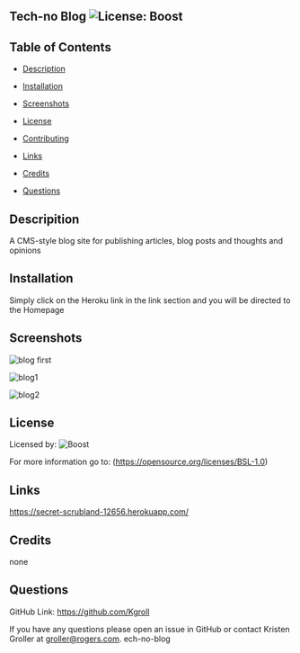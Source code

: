 
  ## Tech-no Blog     ![License: Boost](https://img.shields.io/badge/license-Boost-blue.svg) 
    

  ## Table of Contents

  * [Description](#description)

  * [Installation](#installation)

  * [Screenshots](#screenshots)

  * [License](#license)

  * [Contributing](#contributing)

  * [Links](#links)

  * [Credits](#credits)

  * [Questions](#questions)

  ## Descripition

  A CMS-style blog site for publishing articles, blog posts and thoughts and opinions

  ## Installation

  Simply click on the Heroku link in the link section and you will be directed to the Homepage

  ## Screenshots

  ![blog first](https://user-images.githubusercontent.com/75186217/116823359-14d36b80-ab52-11eb-9e22-150a5a3ecdc0.jpg)
 
  ![blog1](https://user-images.githubusercontent.com/75186217/116823361-169d2f00-ab52-11eb-9a84-d5f53078e6b0.jpg)

  ![blog2](https://user-images.githubusercontent.com/75186217/116823362-17ce5c00-ab52-11eb-9bf4-3391c81a1555.jpg)

  ## License

  Licensed by:  ![Boost](https://opensource.org/licenses/BSL-1.0)
  
  For more information go to:  (https://opensource.org/licenses/BSL-1.0)


  ## Links

 https://secret-scrubland-12656.herokuapp.com/
 
  ## Credits

  none

  ## Questions

   GitHub Link:   https://github.com/Kgroll

   If you have any questions please open an issue in GitHub or contact Kristen Groller at groller@rogers.com.
ech-no-blog
